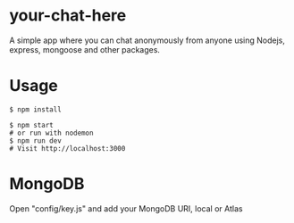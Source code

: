 # your-chat-here
A simple app where you can chat anonymously from anyone using Nodejs, express, mongoose and other packages.
# Usage
```
$ npm install
```

```
$ npm start
# or run with nodemon
$ npm run dev
# Visit http://localhost:3000
```
# MongoDB
Open "config/key.js" and add your MongoDB URI, local or Atlas
